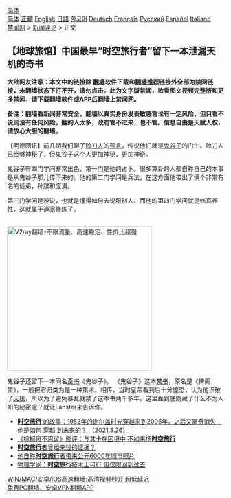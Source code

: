  <!-- 面包屑导航 --> <div class="breadcrumb"><!-- GTranslate: https://gtranslate.io/ -->  <div class="switcher notranslate">  <div class="selected">  <a href="#" onclick="return false;"> 简体</a>  </div>  <div class="option">  <a href="https://www.bannedbook.org" onclick="doGTranslate('zh-CN|zh-CN');jQuery('div.switcher div.selected a').html(jQuery(this).html());return false;" title="简体中文" class="nturl selected"> 简体</a>  <a href="https://www.bannedbook.org/zh-tw/" onclick="doGTranslate('zh-CN|zh-TW');jQuery('div.switcher div.selected a').html(jQuery(this).html());return false;" title="繁體中文" class="nturl"> 正體</a>  <a href="https://www.bannedbook.org/en/" onclick="doGTranslate('zh-CN|en');jQuery('div.switcher div.selected a').html(jQuery(this).html());return false;" title="English" class="nturl"> English</a>  <a href="https://www.bannedbook.org/ja/" onclick="doGTranslate('zh-CN|ja');jQuery('div.switcher div.selected a').html(jQuery(this).html());return false;" title="日本語" class="nturl"> 日語</a>  <a href="https://www.bannedbook.org/ko/" onclick="doGTranslate('zh-CN|ko');jQuery('div.switcher div.selected a').html(jQuery(this).html());return false;" title="한국어" class="nturl"> 한국어</a>  <a href="https://www.bannedbook.org/de/" onclick="doGTranslate('zh-CN|de');jQuery('div.switcher div.selected a').html(jQuery(this).html());return false;" title="Deutsch" class="nturl"> Deutsch</a>  <a href="https://www.bannedbook.org/fr/" onclick="doGTranslate('zh-CN|fr');jQuery('div.switcher div.selected a').html(jQuery(this).html());return false;" title="Français" class="nturl"> Français</a>  <a href="https://www.bannedbook.org/ru/" onclick="doGTranslate('zh-CN|ru');jQuery('div.switcher div.selected a').html(jQuery(this).html());return false;" title="Русский" class="nturl"> Русский</a>  <a href="https://www.bannedbook.org/es/" onclick="doGTranslate('zh-CN|es');jQuery('div.switcher div.selected a').html(jQuery(this).html());return false;" title="Español" class="nturl"> Español</a>  <a href="https://www.bannedbook.org/it/" onclick="doGTranslate('zh-CN|it');jQuery('div.switcher div.selected a').html(jQuery(this).html());return false;" title="Italiano" class="nturl"> Italiano</a>  </div>  </div>      <div class='breadcrumb-sub'><!-- Breadcrumb NavXT 6.3.0 --> <a href="https://www.bannedbook.org/" class="home">禁闻网</a> &gt; <a href="https://www.bannedbook.org/bnews/comments/" class="category">新闻评论</a> &gt; 正文</div></div><h2>【地球旅馆】中国最早“时空旅行者”留下一本泄漏天机的奇书</h2> <p class="notice"><b>大陆网友注意：本文中的链接除 <a href="https://github.com/bannedbook/fanqiang" >翻墙</a>软件下载和<a href="https://github.com/killgcd/justmysocks/blob/master/README.md">翻墙推荐</a>链接外全部为禁网链接，未翻墙状态下打不开，请勿点击。此为文字版禁闻，欲看图文视频完整版和更多禁闻，请下载<a href="https://github.com/bannedbook/fanqiang">翻墙软件或APP</a>后翻墙上禁闻网。</p><p>备注：翻墙看新闻非常安全，翻墙以真实身份发表敏感言论有一定风险，但只看不说则没有任何风险，翻的人太多，政府管不过来，也不管。信息自由是天赋人权，请放心大胆的翻墙。</b></p>  <div class="entry"> <p>              <a href="https://i0.wp.com/upload-images-bucket-v64rleca837do.s3.eu-west-1.amazonaws.com/wp-content/uploads/2021/08/02074407/maxresdefault-3.jpg?fit=1280%2C720&#038;ssl=1" data-caption=""></a>                            </p> <p>【明德网讯】前几期我们聊了<a href="https://www.bannedbook.org/bnews/tag/%e8%b5%8a%e5%88%80%e4%ba%ba/" class="st_tag internal_tag" rel="tag" title="标签 赊刀人 下的日志">赊刀人</a>的<span class='wp_keywordlink'><a href="https://www.bannedbook.org/forum5/" title="预言玄学禁书下载" rel="nofollow">预言</a></span>，传说他们就是<a href="https://www.bannedbook.org/bnews/tag/%e9%ac%bc%e8%b0%b7%e5%ad%90/" class="st_tag internal_tag" rel="tag" title="标签 鬼谷子 下的日志">鬼谷子</a>的门生。赊刀人已经够神秘了，但鬼谷子这个人更加神秘，更加神奇。</p>  <p>鬼谷子有四门学问非常出色，第一门是他的占卜。很多算卦的人都自称自己的本事是从鬼谷子那儿传下来的。他的第二门学问是兵法，在这方面他带出了俩个非常有名的徒弟，孙膑和庞涓。</p> <p>第三门学问是游说，也就是懂得如何去说服别人。而他的第四门学问就是修真养性，这就属于道家<span class='wp_keywordlink'><a href="https://www.qi-gong.me/" title="气功修炼网" target="_blank">修炼</a></span>了。</p>  <p></p> <p><br/><a href="https://github.com/bannedbook/fanqiang/wiki/V2ray%E6%9C%BA%E5%9C%BA"><img src="https://raw.githubusercontent.com/bannedbook/fanqiang/master/v2ss/images/v2free.jpg" width="336" alt="V2ray翻墙-不限流量、高速稳定、性价比超强"></a><br/></p>  <p>鬼谷子还留下一本同名<a href="https://www.bannedbook.org/bnews/tag/%E5%A5%87%E4%B9%A6/" class="st_tag internal_tag" rel="tag" title="标签 奇书 下的日志">奇书</a>《鬼谷子》。 《鬼谷子》这本<span class='wp_keywordlink_affiliate'><a href="https://www.bannedbook.org/bbook.php" title="禁书" target="_blank">禁书</a></span>，原名是《捭阖策》，一般把它归类为是一种策术。相传，当时皇帝看到后十分惶恐，认为他识破了<a href="https://www.bannedbook.org/bnews/tag/%e5%a4%a9%e6%9c%ba/" class="st_tag internal_tag" rel="tag" title="标签 天机 下的日志">天机</a>，所以为了避免暴乱就禁了这本书两千多年。这里面到底隐藏了什么不为人知的秘密呢？就让Lanster来告诉你。</p> <ul class='op-related-articles' title='相关阅读'> <li><a href='https://www.bannedbook.org/bnews/bannedvideo/20210408/1522083.html' target='_blank'><b>时空旅行</b> 的故事：1952年的谢尔盖时光穿越来到2006年，之后又离奇消失！他是如何 穿越 到未来的？ （2021.3.26）</a></li> <li><a href='https://www.bannedbook.org/bnews/comments/20200814/1379768.html' target='_blank'>《棕榈泉不思议》影评：与其卡在困境中  不如来场<b>时空旅行</b></a></li> <li><a href='https://www.bannedbook.org/bnews/cnnews/20180505/937984.html' target='_blank'><b>时空旅行</b>者曾经来过的证据？</a></li> <li><a href='https://www.bannedbook.org/bnews/cnnews/20180119/888081.html' target='_blank'>他自称<b>时空旅行</b>者带来公元6000年城市照片</a></li> <li><a href='https://www.bannedbook.org/bnews/cnnews/20171118/857467.html' target='_blank'>物理学家：<b>时空旅行</b>技术上可行 但仅限回到过去</a></li> </ul> <p class="texttj"> <a href="https://github.com/bannedbook/fanqiang/wiki/V2ray%E6%9C%BA%E5%9C%BA" target="_blank">WIN/MAC/安卓/iOS高速翻墙:高清视频秒开,超低延迟</a><br/> <a href="https://github.com/bannedbook/fanqiang/wiki/%E7%A6%81%E9%97%BB%E7%BD%91%E5%AE%89%E5%8D%93%E7%BF%BB%E5%A2%99%E6%96%B0%E9%97%BBAPP" target="_blank">免费PC翻墙、安卓VPN翻墙APP</a></p> <p>&nbsp;</p><a name='sharetosocial'></a>  <div style="margin-bottom:5px;padding-bottom:5px;clear:both"> <div id="archive-pix-1" class="banner-ads"> <!-- AuctionX Display platform tag START --> <div id="26318x728x90x621x_ADSLOT2" clicktrack="%%CLICK_URL_ESC%%"></div> <!-- AuctionX Display platform tag END --> </div> <div id="archive-pix-2" class="banner-ads"> <!-- AuctionX Display platform tag START --> <div id="26315x300x250x621x_ADSLOT2" clicktrack="%%CLICK_URL_ESC%%"></div> <!-- AuctionX Display platform tag END --> </div> </div>  <div id="archive-pix-1" class="banner-ads"> <!-- AuctionX Display platform tag START --> <div id="26318x728x90x621x_ADSLOT3" clicktrack="%%CLICK_URL_ESC%%"></div> <!-- AuctionX Display platform tag END --> </div> </div><!--END ENTRY--> 